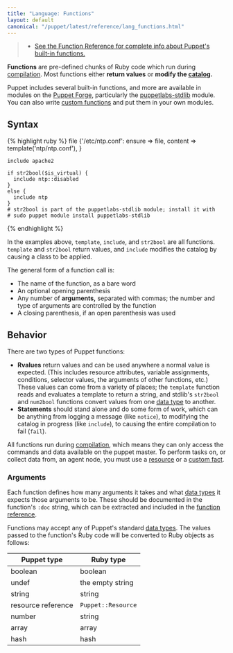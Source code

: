 ```yaml
---
title: "Language: Functions"
layout: default
canonical: "/puppet/latest/reference/lang_functions.html"
---
```


[func_ref]: /references/2.7.latest/function.html
[compilation]: ./lang_summary.html#compilation-and-catalogs
[forge]: http://forge.puppetlabs.com
[custom]: /guides/custom_functions.html
[stdlib]: http://forge.puppetlabs.com/puppetlabs/stdlib
[resource]: ./lang_resources.html
[custom_facts]: /guides/custom_facts.html
[datatype]: ./lang_datatypes.html
[catalog]: ./lang_summary.html#compilation-and-catalogs

> * [See the Function Reference for complete info about Puppet's built-in functions.][func_ref]

**Functions** are pre-defined chunks of Ruby code which run during [compilation][]. Most functions either **return values** or **modify the [catalog][].**

Puppet includes several built-in functions, and more are available in modules on the [Puppet Forge][forge], particularly the [puppetlabs-stdlib][stdlib] module. You can also write [custom functions][custom] and put them in your own modules.

Syntax
-----

{% highlight ruby %}
    file {'/etc/ntp.conf':
      ensure  => file,
      content => template('ntp/ntp.conf'),
    }

    include apache2

    if str2bool($is_virtual) {
      include ntp::disabled
    }
    else {
      include ntp
    }
    # str2bool is part of the puppetlabs-stdlib module; install it with
    # sudo puppet module install puppetlabs-stdlib
{% endhighlight %}

In the examples above, `template`, `include`, and `str2bool` are all functions. `template` and `str2bool` return values, and `include` modifies the catalog by causing a class to be applied.

The general form of a function call is:

* The name of the function, as a bare word
* An optional opening parenthesis
* Any number of **arguments,** separated with commas; the number and type of arguments are controlled by the function
* A closing parenthesis, if an open parenthesis was used

Behavior
-----

There are two types of Puppet functions:

* **Rvalues** return values and can be used anywhere a normal value is expected. (This includes resource attributes, variable assignments, conditions, selector values, the arguments of other functions, etc.) These values can come from a variety of places; the `template` function reads and evaluates a template to return a string, and stdlib's `str2bool` and `num2bool` functions convert values from one [data type][datatype] to another.
* **Statements** should stand alone and do some form of work, which can be anything from logging a message (like `notice`), to modifying the catalog in progress (like `include`), to causing the entire compilation to fail (`fail`).

All functions run during [compilation][], which means they can only access the commands and data available on the puppet master. To perform tasks on, or collect data from, an agent node, you must use a [resource][] or a [custom fact][custom_facts].

### Arguments

Each function defines how many arguments it takes and what [data types][datatype] it expects those arguments to be. These should be documented in the function's `:doc` string, which can be extracted and included in the [function reference][func_ref].

Functions may accept any of Puppet's standard [data types][datatype]. The values passed to the function's Ruby code will be converted to Ruby objects as follows:

Puppet type        | Ruby type
-------------------|----------
boolean            | boolean
undef              | the empty string
string             | string
resource reference | `Puppet::Resource`
number             | string
array              | array
hash               | hash

